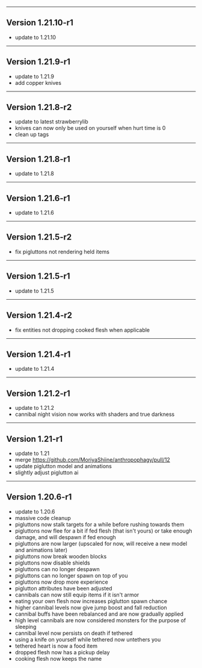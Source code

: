 ------------------------------------------------------
Version 1.21.10-r1
------------------------------------------------------
- update to 1.21.10

------------------------------------------------------
Version 1.21.9-r1
------------------------------------------------------
- update to 1.21.9
- add copper knives

------------------------------------------------------
Version 1.21.8-r2
------------------------------------------------------
- update to latest strawberrylib
- knives can now only be used on yourself when hurt time is 0
- clean up tags

------------------------------------------------------
Version 1.21.8-r1
------------------------------------------------------
- update to 1.21.8

------------------------------------------------------
Version 1.21.6-r1
------------------------------------------------------
- update to 1.21.6

------------------------------------------------------
Version 1.21.5-r2
------------------------------------------------------
- fix pigluttons not rendering held items

------------------------------------------------------
Version 1.21.5-r1
------------------------------------------------------
- update to 1.21.5

------------------------------------------------------
Version 1.21.4-r2
------------------------------------------------------
- fix entities not dropping cooked flesh when applicable

------------------------------------------------------
Version 1.21.4-r1
------------------------------------------------------
- update to 1.21.4

------------------------------------------------------
Version 1.21.2-r1
------------------------------------------------------
- update to 1.21.2
- cannibal night vision now works with shaders and true darkness

------------------------------------------------------
Version 1.21-r1
------------------------------------------------------
- update to 1.21
- merge https://github.com/MoriyaShiine/anthropophagy/pull/12
- update piglutton model and animations
- slightly adjust piglutton ai

------------------------------------------------------
Version 1.20.6-r1
------------------------------------------------------
- update to 1.20.6
- massive code cleanup
- pigluttons now stalk targets for a while before rushing towards them
- pigluttons now flee for a bit if fed flesh (that isn't yours) or take enough damage, and will despawn if fed enough
- pigluttons are now larger (upscaled for now, will receive a new model and animations later)
- pigluttons now break wooden blocks
- pigluttons now disable shields
- pigluttons can no longer despawn
- pigluttons can no longer spawn on top of you
- pigluttons now drop more experience
- piglutton attributes have been adjusted
- cannibals can now still equip items if it isn't armor
- eating your own flesh now increases piglutton spawn chance
- higher cannibal levels now give jump boost and fall reduction
- cannibal buffs have been rebalanced and are now gradually applied
- high level cannibals are now considered monsters for the purpose of sleeping
- cannibal level now persists on death if tethered
- using a knife on yourself while tethered now untethers you
- tethered heart is now a food item
- dropped flesh now has a pickup delay
- cooking flesh now keeps the name